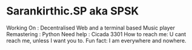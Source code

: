 # Sarankirthic.SP aka SPSK

Working On   : Decentralised Web and a terminal based Music player
Remastering  : Python
Need help    : Cicada 3301
How to reach me: U cant reach me, unless I want you to.
Fun fact: I am everywhere and nowhere.
